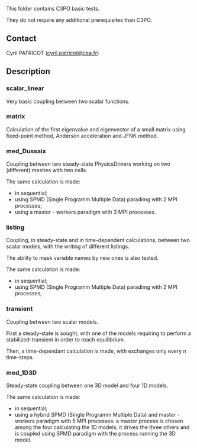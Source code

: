 This folder contains C3PO basic tests.

They do not require any additional prerequisites than C3PO.

## Contact ##

 Cyril PATRICOT (cyril.patricot@cea.fr)

## Description ##

### scalar_linear ###

Very basic coupling between two scalar functions.

### matrix ###

Calculation of the first eigenvalue and eigenvector of a small matrix using fixed-point method, Anderson acceleration and JFNK method.

### med_Dussaix ###

Coupling between two steady-state PhysicsDrivers working on two (different) meshes with two cells.

The same calculation is made:

- in sequential;
- using SPMD (Single Programm Multiple Data) paradimg with 2 MPI processes;
- using a master - workers paradigm with 3 MPI processes.

### listing ###

Coupling, in steady-state and in time-dependent calculations, between two scalar models, with the writing of different listings.

The ability to mask variable names by new ones is also tested.

The same calculation is made:

- in sequential;
- using SPMD (Single Programm Multiple Data) paradimg with 2 MPI processes;

### transient ###

Coupling between two scalar models.

First a steady-state is sought, with one of the models requiring to perform a stabilized-transient in order to reach equilibrium.

Then, a time-dependant calculation is made, with exchanges only every n time-steps.

### med_1D3D ###

Steady-state coupling between one 3D model and four 1D models.

The same calculation is made:

- in sequential;
- using a hybrid SPMD (Single Programm Multiple Data) and master - workers paradigm with 5 MPI processes: a master process is chosen among the four calculating the 1D models; it drives the three others and is coupled using SPMD paradigm with the process running the 3D model.
